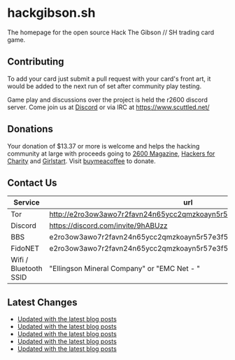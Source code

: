 # hackgibson.sh
The homepage for the open source Hack The Gibson // SH trading card game.


## Contributing

To add your card just submit a pull request with your card's front art, it would be added to the next run of set after community play testing.

Game play and discussions over the project is held the r2600 discord server. Come join us at [Discord](https://discord.com/invite/9hABUzz) or via IRC at https://www.scuttled.net/


## Donations

Your donation of $13.37 or more is welcome and helps the hacking community at large with proceeds going to [2600 Magazine](https://2600.com/), [Hackers for Charity](https://hackersforcharity.org) and [Girlstart](https://girlstart.org).  Visit [buymeacoffee](https://www.buymeacoffee.com/hackgibson.sh) to donate.


## Contact Us

Service | url
-|-
Tor | http://e2ro3ow3awo7r2favn24n65ycc2qmzkoayn5r57e3f56nvjwdcgg32ad.onion
Discord | https://discord.com/invite/9hABUzz
BBS | e2ro3ow3awo7r2favn24n65ycc2qmzkoayn5r57e3f56nvjwdcgg32ad.onion:23
FidoNET | e2ro3ow3awo7r2favn24n65ycc2qmzkoayn5r57e3f56nvjwdcgg32ad.onion:24554
Wifi / Bluetooth SSID | "Ellingson Mineral Company" or "EMC Net - <fidonet address>"

## Latest Changes
<!-- BLOG-POST-LIST:START -->
- [Updated with the latest blog posts](https://github.com/DFW2600/hackgibson.sh/commit/123d2d06476221e26be3946552ab69a9b518c38a)
- [Updated with the latest blog posts](https://github.com/DFW2600/hackgibson.sh/commit/34250aae628ddbbe1bf42abe8b6e827be3aec9b2)
- [Updated with the latest blog posts](https://github.com/DFW2600/hackgibson.sh/commit/451f5487a3badb1f712af0e076fba3822862ad00)
- [Updated with the latest blog posts](https://github.com/DFW2600/hackgibson.sh/commit/e6609d3f3e736b3d233d0eed29521932ec9f2f99)
- [Updated with the latest blog posts](https://github.com/DFW2600/hackgibson.sh/commit/f2b74ec602f7e9608d98697833afc7aedfb30600)
<!-- BLOG-POST-LIST:END -->
